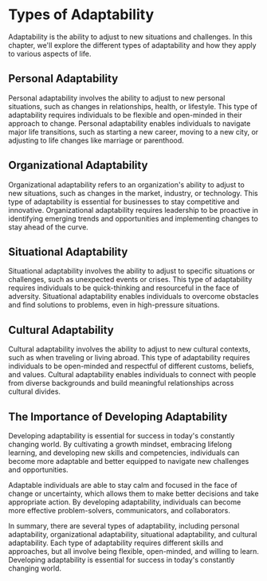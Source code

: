Types of Adaptability
============================================================

Adaptability is the ability to adjust to new situations and challenges. In this chapter, we'll explore the different types of adaptability and how they apply to various aspects of life.

Personal Adaptability
---------------------

Personal adaptability involves the ability to adjust to new personal situations, such as changes in relationships, health, or lifestyle. This type of adaptability requires individuals to be flexible and open-minded in their approach to change. Personal adaptability enables individuals to navigate major life transitions, such as starting a new career, moving to a new city, or adjusting to life changes like marriage or parenthood.

Organizational Adaptability
---------------------------

Organizational adaptability refers to an organization's ability to adjust to new situations, such as changes in the market, industry, or technology. This type of adaptability is essential for businesses to stay competitive and innovative. Organizational adaptability requires leadership to be proactive in identifying emerging trends and opportunities and implementing changes to stay ahead of the curve.

Situational Adaptability
------------------------

Situational adaptability involves the ability to adjust to specific situations or challenges, such as unexpected events or crises. This type of adaptability requires individuals to be quick-thinking and resourceful in the face of adversity. Situational adaptability enables individuals to overcome obstacles and find solutions to problems, even in high-pressure situations.

Cultural Adaptability
---------------------

Cultural adaptability involves the ability to adjust to new cultural contexts, such as when traveling or living abroad. This type of adaptability requires individuals to be open-minded and respectful of different customs, beliefs, and values. Cultural adaptability enables individuals to connect with people from diverse backgrounds and build meaningful relationships across cultural divides.

The Importance of Developing Adaptability
-----------------------------------------

Developing adaptability is essential for success in today's constantly changing world. By cultivating a growth mindset, embracing lifelong learning, and developing new skills and competencies, individuals can become more adaptable and better equipped to navigate new challenges and opportunities.

Adaptable individuals are able to stay calm and focused in the face of change or uncertainty, which allows them to make better decisions and take appropriate action. By developing adaptability, individuals can become more effective problem-solvers, communicators, and collaborators.

In summary, there are several types of adaptability, including personal adaptability, organizational adaptability, situational adaptability, and cultural adaptability. Each type of adaptability requires different skills and approaches, but all involve being flexible, open-minded, and willing to learn. Developing adaptability is essential for success in today's constantly changing world.
